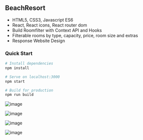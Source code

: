 ## BeachResort
- HTML5, CSS3, Javascript ES6
- React, React icons, React router dom
- Build Roomfilter with Context API and Hooks
- Filterable rooms by type, capacity, price, room size and extras
- Response Website Design
### Quick Start

```bash
# Install dependencies
npm install

# Serve on localhost:3000
npm start

# Build for production
npm run build
```
![image](https://github.com/Ccj82378/Beach-Resort/blob/master/%E9%A0%90%E8%A6%BD%E5%9C%961.png)

![image](https://github.com/Ccj82378/Beach-Resort/blob/master/%E9%A0%90%E8%A6%BD%E5%9C%962.png)

![image](https://github.com/Ccj82378/Beach-Resort/blob/master/%E9%A0%90%E8%A6%BD%E5%9C%963.png)

![image](https://github.com/Ccj82378/Beach-Resort/blob/master/%E9%A0%90%E8%A6%BD%E5%9C%964.png)